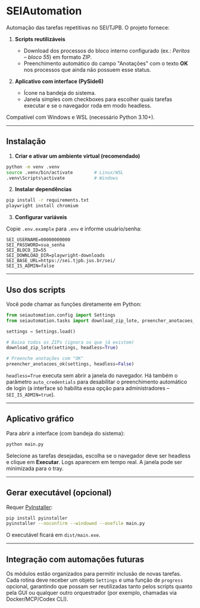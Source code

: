 # SEIAutomation

Automação das tarefas repetitivas no SEI/TJPB. O projeto fornece:

1. **Scripts reutilizáveis**
   - Download dos processos do bloco interno configurado (ex.: *Peritos – bloco 55*) em formato ZIP.
   - Preenchimento automático do campo "Anotações" com o texto **OK** nos processos que ainda não possuem esse status.

2. **Aplicativo com interface (PySide6)**
   - Ícone na bandeja do sistema.
   - Janela simples com checkboxes para escolher quais tarefas executar e se o navegador roda em modo headless.

Compatível com Windows e WSL (necessário Python 3.10+).

---

## Instalação

1. **Criar e ativar um ambiente virtual (recomendado)**

```bash
python -m venv .venv
source .venv/bin/activate        # Linux/WSL
.venv\Scripts\activate           # Windows
```

2. **Instalar dependências**

```bash
pip install -r requirements.txt
playwright install chromium
```

3. **Configurar variáveis**

Copie `.env.example` para `.env` e informe usuário/senha:

```
SEI_USERNAME=00000000000
SEI_PASSWORD=sua_senha
SEI_BLOCO_ID=55
SEI_DOWNLOAD_DIR=playwright-downloads
SEI_BASE_URL=https://sei.tjpb.jus.br/sei/
SEI_IS_ADMIN=false
```

---

## Uso dos scripts

Você pode chamar as funções diretamente em Python:

```python
from seiautomation.config import Settings
from seiautomation.tasks import download_zip_lote, preencher_anotacoes_ok

settings = Settings.load()

# Baixa todos os ZIPs (ignora os que já existem)
download_zip_lote(settings, headless=True)

# Preenche anotações com "OK"
preencher_anotacoes_ok(settings, headless=False)
```

`headless=True` executa sem abrir a janela do navegador. Há também o parâmetro `auto_credentials` para desabilitar o preenchimento automático de login (a interface só habilita essa opção para administradores – `SEI_IS_ADMIN=true`).

---

## Aplicativo gráfico

Para abrir a interface (com bandeja do sistema):

```bash
python main.py
```

Selecione as tarefas desejadas, escolha se o navegador deve ser headless e clique em **Executar**. Logs aparecem em tempo real. A janela pode ser minimizada para o tray.

---

## Gerar executável (opcional)

Requer [PyInstaller](https://pyinstaller.org/):

```bash
pip install pyinstaller
pyinstaller --noconfirm --windowed --onefile main.py
```

O executável ficará em `dist/main.exe`.

---

## Integração com automações futuras

Os módulos estão organizados para permitir inclusão de novas tarefas. Cada rotina deve receber um objeto `Settings` e uma função de `progress` opcional, garantindo que possam ser reutilizadas tanto pelos scripts quanto pela GUI ou qualquer outro orquestrador (por exemplo, chamadas via Docker/MCP/Codex CLI).
